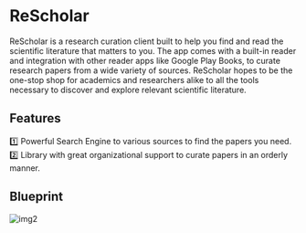 # ReScholar
ReScholar is a research curation client built to help you find and read the scientific literature that matters to you. 
The app comes with a built-in reader and integration with other reader apps like Google Play Books, to curate research papers from a wide variety of sources. ReScholar hopes to be the one-stop shop for academics and researchers alike to all the tools necessary to discover and explore relevant scientific literature.

## Features  
:one: Powerful Search Engine to various sources to find the papers you need.  
:two: Library with great organizational support to curate papers in an orderly manner.  

## Blueprint
![img2](https://github.com/pranavAbe/ReScholar/blob/main/rescholar.drawio.svg)

